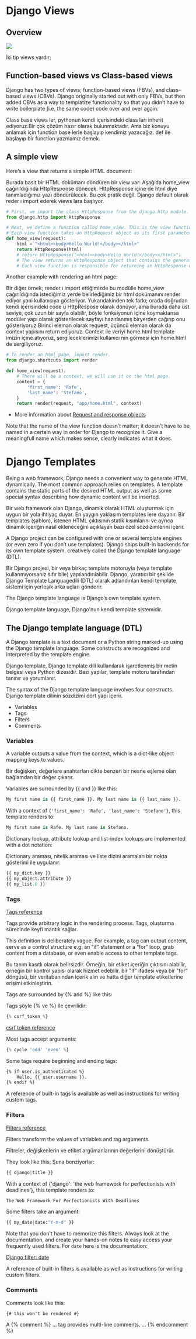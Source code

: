 # Django Views

## Overview
![](DjangoStructure.png)

İki tip views vardır;
## Function-based views vs Class-based views 

Django has two types of views; function-based views (FBVs), and class-based views (CBVs). Django originally started out with only FBVs, but then added CBVs as a way to templatize functionality so that you didn’t have to write boilerplate (i.e. the same code) code over and over again.

Class base views ler, pythonun kendi içerisindeki class ları inherit ediyoruz.Bir çok çözüm hazır olarak bulunmaktadır.
Ama biz konuyu anlamak için function base lerle başlayıp kendimiz yazacağız. def ile başlayıp bir function yazmamız demek.

## A simple view

Here’s a view that returns a simple HTML document:

Burada basit bir HTML dokümanı döndüren bir view var:
Aşağıda home_view çağırıldığında HttpResponse dönecek. HttpResponse içine de html diye tanımladığımız yazı döndürülecek. Bu çok pratik değil. Django default olarak reder ı import ederek views lara başlıyor.

```py
# First, we import the class HttpResponse from the django.http module.
from django.http import HttpResponse

# Next, we define a function called home_view. This is the view function. 
# Each view function takes an HttpRequest object as its first parameter, which is typically named "request".
def home_view(request):
    html = "<html><body>Hello World!</body></html>"
    return HttpResponse(html)
    # return HttpResponse("<html><body>Hello World!</body></html>")
    # The view returns an HttpResponse object that contains the generated response. 
    # Each view function is responsible for returning an HttpResponse object.
```
Another example with rendering an html page:

Bir diğer örnek; render ı import ettiğimizde bu modülle home_view çağırıldığında istediğimiz yerde belirlediğimiz bir html dokümanını render ediyor yani kullanıcıya gösteriyor. Yukarıdakinden tek farkı; orada doğrudan kendi içerisindeki code u HttpRespose olarak dönüyor, ama burada daha üst seviye, çok uzun bir sayfa olabilir, böyle fonksiyonun içine koymaktansa modüler yapı olarak gösterilecek sayfayı hazırlanmış biryerden çağırıp onu gösteriyoruz.Birinci eleman olarak request, üçüncü eleman olarak da context yapısını return ediyoruz. Context ile veriyi home.html template imizin içine atıyoruz, sergileceklerimizi kullanıcı nın görmesi için home.html de sergiliyoruz.
```py
# To render an html page, import render.
from django.shortcuts import render

def home_view(request):
    # There will be a context, we will use it on the html page.
    context = {
        'first_name': 'Rafe',
        'last_name': 'Stefano',
    }    
    return render(request, "app/home.html", context)
```

- More information about [Request and response objects](https://docs.djangoproject.com/en/3.2/ref/request-response/#module-django.http)

Note that the name of the view function doesn’t matter; it doesn’t have to be named in a certain way in order for Django to recognize it. Give a meaningfull name which makes sense, clearly indicates what it does.



# Django Templates

Being a web framework, Django needs a convenient way to generate HTML dynamically. The most common approach relies on templates. A template contains the static parts of the desired HTML output as well as some special syntax describing how dynamic content will be inserted.

Bir web framework olan Django, dinamik olarak HTML oluşturmak için uygun bir yola ihtiyaç duyar. En yaygın yaklaşım templates lere dayanır. Bir templates (şablon), istenen HTML çıktısının statik kısımlarını ve ayrıca dinamik içeriğin nasıl ekleneceğini açıklayan bazı özel sözdizimlerini içerir.

A Django project can be configured with one or several template engines (or even zero if you don’t use templates). Django ships built-in backends for its own template system, creatively called the Django template language (DTL).

Bir Django projesi, bir veya birkaç template motoruyla (veya template kullanmıyorsanız sıfır bile) yapılandırılabilir. Django, yaratıcı bir şekilde Django Template Languagedili (DTL) olarak adlandırılan kendi template sistemi için yerleşik arka uçları gönderir.

The Django template language is Django’s own template system.

Django template language, Django'nun kendi template sistemidir.


## The Django template language (DTL)

A Django template is a text document or a Python string marked-up using the Django template language. Some constructs are recognized and interpreted by the template engine.

Django template, Django template dili kullanılarak işaretlenmiş bir metin belgesi veya Python dizesidir. Bazı yapılar, template motoru tarafından tanınır ve yorumlanır.

The syntax of the Django template language involves four constructs.
Django template dilinin sözdizimi dört yapı içerir.

- Variables
- Tags
- Filters
- Comments

### Variables

A variable outputs a value from the context, which is a dict-like object mapping keys to values.

Bir değişken, değerlere anahtarları dikte benzeri bir nesne eşleme olan bağlamdan bir değer çıkarır.

Variables are surrounded by {{ and }} like this:

```py
My first name is {{ first_name }}. My last name is {{ last_name }}.
```

With a context of ```{'first_name': 'Rafe', 'last_name': 'Stefano'}```, this template renders to:

```py
My first name is Rafe. My last name is Stefano.
```

Dictionary lookup, attribute lookup and list-index lookups are implemented with a dot notation:

Dictionary araması, nitelik araması ve liste dizini aramaları bir nokta gösterimi ile uygulanır:

```py
{{ my_dict.key }}
{{ my_object.attribute }}
{{ my_list.0 }}
```


### Tags
[Tags reference](https://docs.djangoproject.com/en/3.2/ref/templates/builtins/#ref-templates-builtins-tags)

Tags provide arbitrary logic in the rendering process.
Tags, oluşturma sürecinde keyfi mantık sağlar.


This definition is deliberately vague. For example, a tag can output content, serve as a control structure e.g. an “if” statement or a “for” loop, grab content from a database, or even enable access to other template tags.

Bu tanım kasıtlı olarak belirsizdir. Örneğin, bir etiket içeriğin çıktısını alabilir, örneğin bir kontrol yapısı olarak hizmet edebilir. bir "if" ifadesi veya bir "for" döngüsü, bir veritabanından içerik alın ve hatta diğer template etiketlerine erişimi etkinleştirin.


Tags are surrounded by {% and %} like this:

Tags şöyle {% ve %} ile çevrilidir:


```py
{% csrf_token %}
```
[csrf token reference](https://docs.djangoproject.com/en/3.2/ref/csrf/)

Most tags accept arguments:

```py
{% cycle 'odd' 'even' %}
```

Some tags require beginning and ending tags:

```html
{% if user.is_authenticated %}
    Hello, {{ user.username }}.
{% endif %}
```

A reference of built-in tags is available as well as instructions for writing custom tags.


### Filters
[Filters reference](https://docs.djangoproject.com/en/3.2/ref/templates/builtins/#ref-templates-builtins-filters)

Filters transform the values of variables and tag arguments.

Filtreler, değişkenlerin ve etiket argümanlarının değerlerini dönüştürür.


They look like this:
Şuna benziyorlar:


```py
{{ django|title }}
```

With a context of {'django': 'the web framework for perfectionists with deadlines'}, this template renders to:

```txt
The Web Framework For Perfectionists With Deadlines
```

Some filters take an argument:

```py
{{ my_date|date:"Y-m-d" }}
```

Note that you don't have to memorize this filters. Always look at the documentation, and create your hands-on notes to easy access your frequently used filters. For ```date``` here is the documentation:

[Django filter: date](https://docs.djangoproject.com/en/3.2/ref/templates/builtins/#date)

A reference of built-in filters is available as well as instructions for writing custom filters.


### Comments

Comments look like this:

```
{# this won't be rendered #}
```

A {% comment %} 
...
tag provides multi-line comments.
...
{% endcomment %}
